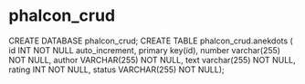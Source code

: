 # phalcon_crud

CREATE DATABASE phalcon_crud;
CREATE TABLE phalcon_crud.anekdots ( id INT NOT NULL auto_increment, primary key(id), number varchar(255) NOT NULL, author VARCHAR(255) NOT NULL, text varchar(255) NOT NULL, rating INT NOT NULL, status VARCHAR(255) NOT NULL);

